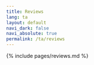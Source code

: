 ```yaml
---
title: Reviews
lang: ta
layout: default
navi_dark: false
navi_absolute: true
permalink: /ta/reviews
---
```


{% include pages/reviews.md %} 
